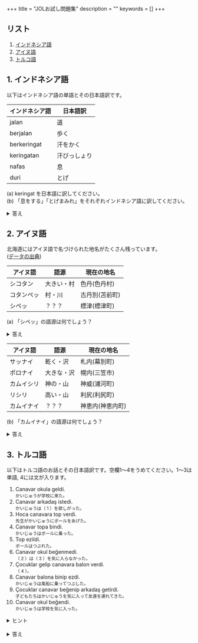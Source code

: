 +++
title = "JOLお試し問題集"
description = ""
keywords = []
+++

## リスト

1. [インドネシア語](#sample1)
1. [アイヌ語](#sample2)
1. [トルコ語](#sample3)

<h2 id="sample1">1. インドネシア語</h2>

以下はインドネシア語の単語とその日本語訳です。

<div class="container simple-table">
    <table>
        <thead>
            <tr><th>インドネシア語</th><th>日本語訳</th></tr>
        </thead>
        <tbody>
            <tr><td>jalan</td><td>道</td></tr>
            <tr><td>berjalan</td><td>歩く</td></tr>
            <tr><td>berkeringat</td><td>汗をかく</td></tr>
            <tr><td>keringatan</td><td>汗びっしょり</td></tr>
            <tr><td>nafas</td><td>息</td></tr>
            <tr><td>duri</td><td>とげ</td></tr>
        </tbody>
    </table>
</div>

(a) keringat を日本語に訳してください。  
(b) 「息をする」「とげまみれ」をそれぞれインドネシア語に訳してください。  

<details>
(a) keringat : 汗  
(b1) 息をする : bernafas  
(b2) とげまみれ : durian (=ドリアンのこと)  
<summary>答え</summary></details>

<h2 id="sample2">2. アイヌ語</h2>

北海道にはアイヌ語で名づけられた地名がたくさん残っています。  
([データの出典](http://www.pref.hokkaido.lg.jp/ks/ass/new_timei.htm))

<div class="container simple-table">
    <table>
        <thead>
            <tr><th>アイヌ語</th><th>語源</th><th>現在の地名</th></tr>
        </thead>
        <tbody>
            <tr><td>シコタン</td><td>大きい・村</td><td>色丹(色丹村)</td></tr>
            <tr><td>コタンペッ</td><td>村・川</td><td>古丹別(苫前町)</td></tr>
            <tr><td>シペッ</td><td>？？？</td><td>標津(標津町)</td></tr>
        </tbody>
    </table>
</div>

(a) 「シペッ」の語源は何でしょう？

<details>
(a) 大きい・川
<summary>答え</summary></details>

<div class="container simple-table">
    <table>
        <thead>
            <tr><th>アイヌ語</th><th>語源</th><th>現在の地名</th></tr>
        </thead>
        <tbody>
            <tr><td>サッナイ</td><td>乾く・沢</td><td>札内(幕別町)</td></tr>
            <tr><td>ポロナイ</td><td>大きな・沢</td><td>幌内(三笠市)</td></tr>
            <tr><td>カムイシリ</td><td>神の・山</td><td>神威(浦河町)</td></tr>
            <tr><td>リシリ</td><td>高い・山</td><td>利尻(利尻町)</td></tr>
            <tr><td>カムイナイ</td><td>？？？</td><td>神恵内(神恵内町)</td></tr>
        </tbody>
    </table>
</div>

(b) 「カムイナイ」の語源は何でしょう？

<details>
(b) 神の・沢
<summary>答え</summary></details>

<h2 id="sample3">3. トルコ語</h2>

以下はトルコ語のお話とその日本語訳です。空欄1～4をうめてください。1～3は単語, 4には文が入ります。

<div class="simple-list">
    <ol>
        <li>Canavar okula geldi.<br>
          <small>かいじゅうが学校に来た。</small></li>
        <li>Canavar arkadaş istedi.<br>
          <small>かいじゅうは（ 1 ）を欲しがった。</small></li>
        <li>Hoca canavara top verdi.<br>
          <small>先生がかいじゅうにボールをあげた。</small></li>
        <li>Canavar topa bindi.<br>
          <small>かいじゅうはボールに乗った。</small></li>
        <li>Top ezildi.<br>
          <small>ボールはつぶれた。</small></li>
        <li>Canavar okul beğenmedi.<br>
          <small>（ 2 ）は（ 3 ）を気に入らなかった。</small></li>
        <li>Çocuklar gelip canavara balon verdi.<br>
          <small>（ 4 ）。</small></li>
        <li>Canavar balona binip ezdi.<br>
          <small>かいじゅうは風船に乗ってつぶした。</small></li>
        <li>Çocuklar canavar beğenip arkadaş getirdi.<br>
          <small>子どもたちはかいじゅうを気に入って友達を連れてきた。</small></li>
        <li>Canavar okul beğendi.<br>
          <small>かいじゅうは学校を気に入った。</small></li>
    </ol>
</div>

<details>

<div class="container simple-table">
    <table>
        <thead>
            <tr><th>トルコ語</th><th>日本語訳</th></tr>
        </thead>
        <tbody>
            <tr><td>topa</td><td>ボールに</td></tr>
            <tr><td>top</td><td>ボール(は/を)</td></tr>
            <tr><td>okula</td><td>学校に</td></tr>
            <tr><td>okul</td><td>学校を</td></tr>
            <tr><td>balona</td><td>風船に</td></tr>
            <tr><td>balon</td><td>？？？</td></tr>
        </tbody>
    </table>
</div>

<div class="container simple-table">
    <table>
        <thead>
            <tr><th>トルコ語</th><th>日本語訳</th></tr>
        </thead>
        <tbody>
            <tr><td>bindi</td><td>乗った</td></tr>
            <tr><td>binip</td><td>乗って</td></tr>
            <tr><td>beğendi</td><td>気に入った</td></tr>
            <tr><td>beğenip</td><td>気に入って</td></tr>
            <tr><td>geldi</td><td>来た</td></tr>
            <tr><td>gelip</td><td>？？？</td></tr>
        </tbody>
    </table>
</div>

<summary>ヒント</summary></details>
<br>
<details>
(1) 友達  
(2) かいじゅう  
(3) 学校  
(4) 子どもたちが来てかいじゅうに風船をあげた
<summary>答え</summary></details>